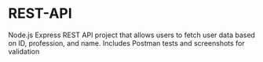 # REST-API
Node.js Express REST API project that allows users to fetch user data based on ID, profession, and name. Includes Postman tests and screenshots for validation
